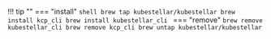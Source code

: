 <!--install-brew-start-->
!!! tip ""
    === "install"
         ```shell
         brew tap kubestellar/kubestellar
         brew install kcp_cli
         brew install kubestellar_cli
         ```
    === "remove"
         ```
         brew remove kubestellar_cli
         brew remove kcp_cli
         brew untap kubestellar/kubestellar
         ```
<!--install-brew-end-->
